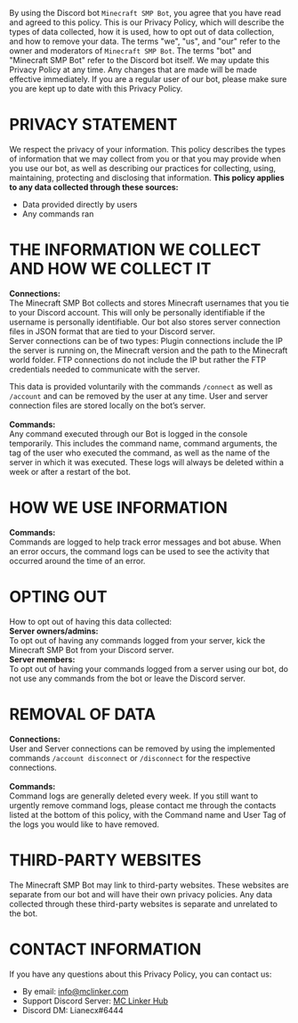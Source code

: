 By using the Discord bot `Minecraft SMP Bot`, you agree that you have read and agreed to this policy.
This is our Privacy Policy, which will describe the types of data collected, how it is used, how to opt out of data
collection, and how to remove your data.
The terms "we", "us", and "our" refer to the owner and moderators of `Minecraft SMP Bot`. The terms "bot" and "Minecraft
SMP Bot" refer
to the Discord bot itself.
We may update this Privacy Policy at any time. Any changes that are made will be made effective immediately. If you are
a regular user of our bot, please make sure you are kept up to date with this Privacy Policy.


# PRIVACY STATEMENT
We respect the privacy of your information. This policy describes the types of information that we may collect from you or that you may provide when you use our bot, as well as describing our practices for collecting, using, maintaining, protecting and disclosing that information.
**This policy applies to any data collected through these sources:**
- Data provided directly by users
- Any commands ran

# THE INFORMATION WE COLLECT AND HOW WE COLLECT IT

**Connections:**<br>
The Minecraft SMP Bot collects and stores Minecraft usernames that you tie to your Discord account. This will only be
personally identifiable if the username is personally identifiable.
Our bot also stores server connection files in JSON format that are tied to your Discord server.
<br>Server connections can be of two types:
Plugin connections include the IP the server is running on, the Minecraft version and the path to the Minecraft world
folder.
FTP connections do not include the IP but rather the FTP credentials needed to communicate with the server.

This data is provided voluntarily with the commands `/connect` as well as `/account` and can be removed by the user at
any time. User and server connection files are stored locally on the bot’s server.
<br><br>**Commands:**<br>
Any command executed through our Bot is logged in the console temporarily. This includes the command name, command
arguments, the tag of the user who executed the command, as well as the name of the server in which it was executed.
These logs will always be deleted within a week or after a restart of the bot.

# HOW WE USE INFORMATION
**Commands:**<br>
Commands are logged to help track error messages and bot abuse. When an error occurs, the command logs can be used to see the activity that occurred around the time of an error.

# OPTING OUT

How to opt out of having this data collected:
<br>**Server owners/admins:**<br>
To opt out of having any commands logged from your server, kick the Minecraft SMP Bot from your Discord server.
<br>**Server members:**<br>
To opt out of having your commands logged from a server using our bot, do not use any commands from the bot or leave the
Discord
server.

# REMOVAL OF DATA

**Connections:**<br>
User and Server connections can be removed by using the implemented commands `/account disconnect` or `/disconnect` for
the respective connections.
<br><br>**Commands:**<br>
Command logs are generally deleted every week. If you still want to urgently remove command logs, please contact me
through the contacts listed at the bottom of this policy, with the Command name and User Tag of the logs you would like
to have removed.

# THIRD-PARTY WEBSITES

The Minecraft SMP Bot may link to third-party websites. These websites are separate from our bot and will have their own
privacy policies. Any data collected through these third-party websites is separate and unrelated to the bot.

# CONTACT INFORMATION

If you have any questions about this Privacy Policy, you can contact us:

- By email: [info@mclinker.com](mailto:info@mclinker.com)
- Support Discord Server: [MC Linker Hub](https://discord.gg/rX36kZUGNK)
- Discord DM: Lianecx#6444
